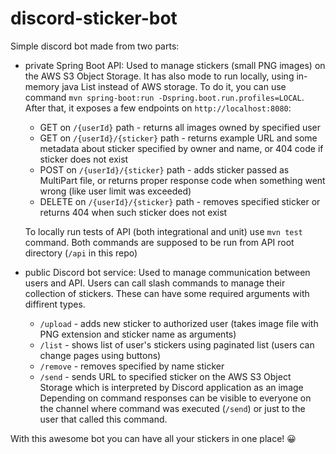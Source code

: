 # discord-sticker-bot
Simple discord bot made from two parts:
  - private Spring Boot API: Used to manage stickers (small PNG images) on the AWS S3 Object Storage.
  It has also mode to run locally, using in-memory java List instead of AWS storage. To do it, you can use command `mvn spring-boot:run -Dspring.boot.run.profiles=LOCAL`.
  After that, it exposes a few endpoints on `http://localhost:8080`:
    - GET on `/{userId}` path - returns all images owned by specified user
    - GET on `/{userId}/{sticker}` path - returns example URL and some metadata about sticker specified by owner and name, or 404 code if sticker does not exist
    - POST on `/{userId}/{sticker}` path - adds sticker passed as MultiPart file, or returns proper response code when something went wrong (like user limit was exceeded)
    - DELETE on `/{userId}/{sticker}` path - removes specified sticker or returns 404 when such sticker does not exist  
    
    To locally run tests of API (both integrational and unit) use `mvn test` command.
    Both commands are supposed to be run from API root directory (`/api` in this repo)

  - public Discord bot service: Used to manage communication between users and API. 
  Users can call slash commands to manage their collection of stickers. These can have some required arguments with diffirent types.
    - `/upload` - adds new sticker to authorized user (takes image file with PNG extension and sticker name as arguments)
    - `/list` - shows list of user's stickers using paginated list (users can change pages using buttons)
    - `/remove` - removes specified by name sticker
    - `/send` - sends URL to specified sticker on the AWS S3 Object Storage which is interpreted by Discord application as an image
  Depending on command responses can be visible to everyone on the channel where command was executed (`/send`) or just to the user that called this command.

With this awesome bot you can have all your stickers in one place! 😀
